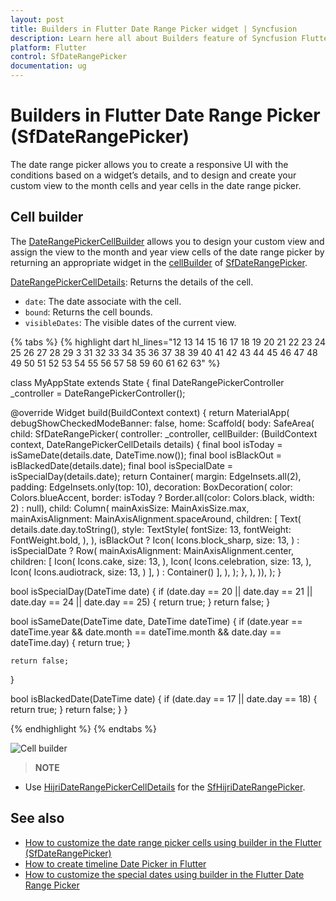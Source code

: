 ```yaml
---
layout: post
title: Builders in Flutter Date Range Picker widget | Syncfusion
description: Learn here all about Builders feature of Syncfusion Flutter Date Range Picker (SfDateRangePicker) widget and more.
platform: Flutter
control: SfDateRangePicker
documentation: ug
---
```

# Builders in Flutter Date Range Picker (SfDateRangePicker)
The date range picker allows you to create a responsive UI with the conditions based on a widget’s details, and to design and create your custom view to the month cells and year cells in the date range picker.

## Cell builder
The [DateRangePickerCellBuilder](https://pub.dev/documentation/syncfusion_flutter_datepicker/latest/datepicker/DateRangePickerCellBuilder.html) allows you to design your custom view and assign the view to the month and year view cells of the date range picker by returning an appropriate widget in the [cellBuilder](https://pub.dev/documentation/syncfusion_flutter_datepicker/latest/datepicker/SfDateRangePicker/cellBuilder.html) of [SfDateRangePicker](https://pub.dev/documentation/syncfusion_flutter_datepicker/latest/datepicker/SfDateRangePicker-class.html).

[DateRangePickerCellDetails](https://pub.dev/documentation/syncfusion_flutter_datepicker/latest/datepicker/DateRangePickerCellDetails-class.html): Returns the details of the cell.

* `date`: The date associate with the cell.
* `bound`: Returns the cell bounds.
* `visibleDates`: The visible dates of the current view.

{% tabs %}
{% highlight dart hl_lines="12 13 14 15 16 17 18 19 20 21 22 23 24 25 26 27 28 29 3 31 32 33 34 35 36 37 38 39 40 41 42 43 44 45 46 47 48 49 50 51 52 53 54 55 56 57 58 59 60 61 62 63" %}

class MyAppState extends State<MyApp> {
  final DateRangePickerController _controller = DateRangePickerController();

  @override
  Widget build(BuildContext context) {
    return MaterialApp(
      debugShowCheckedModeBanner: false,
      home: Scaffold(
          body: SafeArea(
        child: SfDateRangePicker(
          controller: _controller,
          cellBuilder:
              (BuildContext context, DateRangePickerCellDetails details) {
            final bool isToday = isSameDate(details.date, DateTime.now());
            final bool isBlackOut = isBlackedDate(details.date);
            final bool isSpecialDate = isSpecialDay(details.date);
            return Container(
              margin: EdgeInsets.all(2),
              padding: EdgeInsets.only(top: 10),
              decoration: BoxDecoration(
                  color: Colors.blueAccent,
                  border: isToday
                      ? Border.all(color: Colors.black, width: 2)
                      : null),
              child: Column(
                mainAxisSize: MainAxisSize.max,
                mainAxisAlignment: MainAxisAlignment.spaceAround,
                children: <Widget>[
                  Text(
                    details.date.day.toString(),
                    style: TextStyle(
                      fontSize: 13,
                      fontWeight: FontWeight.bold,
                    ),
                  ),
                  isBlackOut
                      ? Icon(
                          Icons.block_sharp,
                          size: 13,
                        )
                      : isSpecialDate
                          ? Row(
                              mainAxisAlignment: MainAxisAlignment.center,
                              children: [
                                Icon(
                                  Icons.cake,
                                  size: 13,
                                ),
                                Icon(
                                  Icons.celebration,
                                  size: 13,
                                ),
                                Icon(
                                  Icons.audiotrack,
                                  size: 13,
                                )
                              ],
                            )
                          : Container()
                ],
              ),
            );
          },
        ),
      )),
    );
  }

  bool isSpecialDay(DateTime date) {
    if (date.day == 20 || date.day == 21 || date.day == 24 || date.day == 25) {
      return true;
    }
    return false;
  }

  bool isSameDate(DateTime date, DateTime dateTime) {
    if (date.year == dateTime.year &&
        date.month == dateTime.month &&
        date.day == dateTime.day) {
      return true;
    }

    return false;
  }

  bool isBlackedDate(DateTime date) {
    if (date.day == 17 || date.day == 18) {
      return true;
    }
    return false;
  }
}


{% endhighlight %}
{% endtabs %}

![Cell builder](images/builders/cell-builder.jpg)

>**NOTE** 
* Use [HijriDateRangePickerCellDetails]() for the [SfHijriDateRangePicker](https://pub.dev/documentation/syncfusion_flutter_datepicker/latest/datepicker/SfHijriDateRangePicker-class.html).


## See also

* [How to customize the date range picker cells using builder in the Flutter (SfDateRangePicker)](https://support.syncfusion.com/kb/article/10711/how-to-customize-the-date-range-picker-cells-using-builder-in-the-flutter-sfdaterangepicker)
* [How to create timeline Date Picker in Flutter](https://support.syncfusion.com/kb/article/10992/how-to-create-timeline-date-picker-in-flutter)
* [How to customize the special dates using builder in the Flutter Date Range Picker](https://support.syncfusion.com/kb/article/10750/how-to-customize-the-special-dates-using-builder-in-the-flutter-date-range-picker)